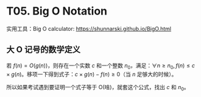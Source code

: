 # T05. Big O Notation

实用工具：Big O calculator: https://shunnarski.github.io/BigO.html

## 大 O 记号的数学定义

若 $f(n) = O(g(n))$，则存在一个实数 $c$ 和一个整数 $n_0$，满足：$\forall n \geq n_0, f(n) \leq c \times g(n)$。移项一下得到式子：$c \times g(n) - f(n) \geq 0$（当 $n$ 足够大的时候）。

所以如果考试遇到要证明一个式子等于 O(啥)，就套这个公式，找出 $c$ 和 $n_0$。
